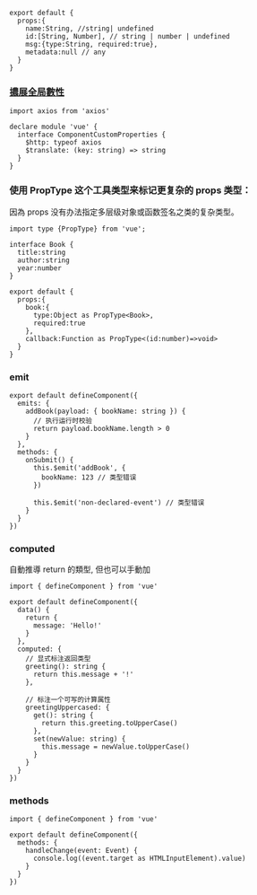 ```
export default {
  props:{
    name:String, //string| undefined
    id:[String, Number], // string | number | undefined
    msg:{type:String, required:true},
    metadata:null // any
  }
}
```
### [擃展全局數性](https://cn.vuejs.org/guide/typescript/options-api.html#augmenting-global-properties)
```
import axios from 'axios'

declare module 'vue' {
  interface ComponentCustomProperties {
    $http: typeof axios
    $translate: (key: string) => string
  }
}
```

### 使用 PropType 这个工具类型来标记更复杂的 props 类型：
因為 props 没有办法指定多层级对象或函数签名之类的复杂类型。
```
import type {PropType} from 'vue';

interface Book {
  title:string
  author:string
  year:number
}

export default {
  props:{
    book:{
      type:Object as PropType<Book>,
      required:true
    },
    callback:Function as PropType<(id:number)=>void>
  }
}
```

### emit
```
export default defineComponent({
  emits: {
    addBook(payload: { bookName: string }) {
      // 执行运行时校验
      return payload.bookName.length > 0
    }
  },
  methods: {
    onSubmit() {
      this.$emit('addBook', {
        bookName: 123 // 类型错误
      })

      this.$emit('non-declared-event') // 类型错误
    }
  }
})
```

### computed

自動推導 return 的類型, 但也可以手動加
```
import { defineComponent } from 'vue'

export default defineComponent({
  data() {
    return {
      message: 'Hello!'
    }
  },
  computed: {
    // 显式标注返回类型
    greeting(): string {
      return this.message + '!'
    },

    // 标注一个可写的计算属性
    greetingUppercased: {
      get(): string {
        return this.greeting.toUpperCase()
      },
      set(newValue: string) {
        this.message = newValue.toUpperCase()
      }
    }
  }
})
```
### methods
```
import { defineComponent } from 'vue'

export default defineComponent({
  methods: {
    handleChange(event: Event) {
      console.log((event.target as HTMLInputElement).value)
    }
  }
})
```
